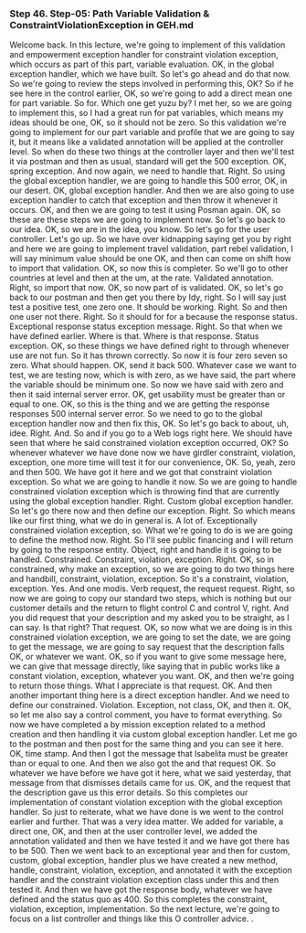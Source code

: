 ### Step 46. Step-05: Path Variable Validation & ConstraintViolationException in GEH.md
Welcome back. In this lecture, we're going to implement of this validation and empowerment exception handler for constraint violation exception, which occurs as part of this part, variable evaluation. OK, in the global exception handler, which we have built. So let's go ahead and do that now. So we're going to review the steps involved in performing this, OK? So if he see here in the control earlier, OK, so we're going to add a direct mean one for part variable. So for. Which one get yuzu by? I met her, so we are going to implement this, so I had a great run for pat variables, which means my ideas should be one, OK, so it should not be zero. So this validation we're going to implement for our part variable and profile that we are going to say it, but it means like a validated annotation will be applied at the controller level. So when do these two things at the controller layer and then we'll test it via postman and then as usual, standard will get the 500 exception. OK, spring exception. And now again, we need to handle that. Right. So using the global exception handler, we are going to handle this 500 error, OK, in our desert. OK, global exception handler. And then we are also going to use exception handler to catch that exception and then throw it whenever it occurs. OK, and then we are going to test it using Posman again. OK, so these are these steps we are going to implement now. So let's go back to our idea. OK, so we are in the idea, you know. So let's go for the user controller. Let's go up. So we have over kidnapping saying get you by right and here we are going to implement travel validation, part rebel validation, I will say minimum value should be one OK, and then can come on shift how to import that validation. OK, so now this is completer. So we'll go to other countries at level and then at the um, at the rate. Validated annotation. Right, so import that now. OK, so now part of is validated. OK, so let's go back to our postman and then get you there by Idy, right. So I will say just test a positive test, one zero one. It should be working. Right. So and then one user not there. Right. So it should for for a because the response status. Exceptional response status exception message. Right. So that when we have defined earlier. Where is that. Where is that response. Status exception. OK, so these things we have defined right to through whenever use are not fun. So it has thrown correctly. So now it is four zero seven so zero. What should happen. OK, send it back 500. Whatever case we want to test, we are testing now, which is with zero, as we have said, the part where the variable should be minimum one. So now we have said with zero and then it said internal server error. OK, get usability must be greater than or equal to one. OK, so this is the thing and we are getting the response responses 500 internal server error. So we need to go to the global exception handler now and then fix this, OK. So let's go back to about, uh, idee. Right. And. So and if you go to a Web logs right here. We should have seen that where he said constrained violation exception occurred, OK? So whenever whatever we have done now we have girdler constraint, violation, exception, one more time will test it for our convenience, OK. So, yeah, zero and then 500. We have got it here and we got that constraint violation exception. So what we are going to handle it now. So we are going to handle constrained violation exception which is throwing find that are currently using the global exception handler. Right. Custom global exception handler. So let's go there now and then define our exception. Right. So which means like our first thing, what we do in general is. A lot of. Exceptionally constrained violation exception, so. What we're going to do is we are going to define the method now. Right. So I'll see public financing and I will return by going to the response entity. Object, right and handle it is going to be handled. Constrained. Constraint, violation, exception. Right. OK, so in constrained, why make an exception, so we are going to do two things here and handbill, constraint, violation, exception. So it's a constraint, violation, exception. Yes. And one modis. Verb request, the request request. Right, so now we are going to copy our standard two steps, which is nothing but our customer details and the return to flight control C and control V, right. And you did request that your description and my asked you to be straight, as I can say. Is that right? That request. OK, so now what we are doing is in this constrained violation exception, we are going to set the date, we are going to get the message, we are going to say request that the description falls OK, or whatever we want. OK, so if you want to give some message here, we can give that message directly, like saying that in public works like a constant violation, exception, whatever you want. OK, and then we're going to return those things. What I appreciate is that request. OK. And then another important thing here is a direct exception handler. And we need to define our constrained. Violation. Exception, not class, OK, and then it. OK, so let me also say a control comment, you have to format everything. So now we have completed a by mission exception related to a method creation and then handling it via custom global exception handler. Let me go to the postman and then post for the same thing and you can see it here. OK, time stamp. And then I got the message that Isabelita must be greater than or equal to one. And then we also got the and that request OK. So whatever we have before we have got it here, what we said yesterday, that message from that dismisses details came for us. OK, and the request that the description gave us this error details. So this completes our implementation of constant violation exception with the global exception handler. So just to reiterate, what we have done is we went to the control earlier and further. That was a very idea matter. We added for variable, a direct one, OK, and then at the user controller level, we added the annotation validated and then we have tested it and we have got there has to be 500. Then we went back to an exceptional year and then for custom, custom, global exception, handler plus we have created a new method, handle, constraint, violation, exception, and annotated it with the exception handler and the constraint violation exception class under this and then tested it. And then we have got the response body, whatever we have defined and the status quo as 400. So this completes the constraint, violation, exception, implementation. So the next lecture, we're going to focus on a list controller and things like this O controller advice. . 
